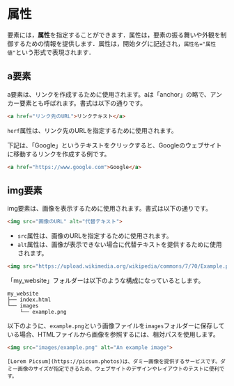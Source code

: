 # 属性

要素には，**属性**を指定することができます．属性は，要素の振る舞いや外観を制御するための情報を提供します．属性は，開始タグに記述され，`属性名="属性値"`という形式で表現されます．

## a要素

a要素は、リンクを作成するために使用されます。aは「anchor」の略で、アンカー要素とも呼ばれます。書式は以下の通りです。

```html
<a href="リンク先のURL">リンクテキスト</a>
```

`herf`属性は、リンク先のURLを指定するために使用されます。

下記は、「Google」というテキストをクリックすると、Googleのウェブサイトに移動するリンクを作成する例です。

```html
<a href="https://www.google.com">Google</a>
```

## img要素

img要素は、画像を表示するために使用されます。書式は以下の通りです。

```html
<img src="画像のURL" alt="代替テキスト">
```

- `src`属性は、画像のURLを指定するために使用されます。
- `alt`属性は、画像が表示できない場合に代替テキストを提供するために使用されます。



```html
<img src="https://upload.wikimedia.org/wikipedia/commons/7/70/Example.png" alt="An example image">      
```

「my_website」フォルダーは以下のような構成になっているとします。

```
my_website
├── index.html
└── images
    └── example.png
```

以下のように、`example.png`という画像ファイルを`images`フォルダーに保存している場合、HTMLファイルから画像を参照するには、相対パスを使用します。

```html
<img src="images/example.png" alt="An example image">
```

```{note}
[Lorem Picsum](https://picsum.photos)は、ダミー画像を提供するサービスです。ダミー画像のサイズが指定できるため、ウェブサイトのデザインやレイアウトのテストに便利です。
```

